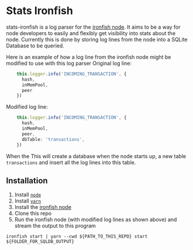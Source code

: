 # Stats Ironfish
stats-ironfish is a log parser for the [ironfish node](https://github.com/iron-fish/ironfish). It aims to be a way for node developers to easily and flexibly get visibility into stats about the node. Currently this is done by storing log lines from the node into a SQLite Database to be queried.

Here is an example of how a log line from the ironfish node might be modified to use with this log parser
Original log line:
```typescript
    this.logger.info('INCOMING_TRANSACTION', {
      hash,
      inMemPool,
      peer
    })
```

Modified log line:
```typescript
    this.logger.info('INCOMING_TRANSACTION', {
      hash,
      inMemPool,
      peer,
      dbTable: 'transactions',
    })
```

When the This will create a database when the node starts up, a new table `transactions` and insert all the log lines into this table.

## Installation
1) Install [`node`](https://nodejs.org/en/download/)
2) Install [`yarn`](https://classic.yarnpkg.com/lang/en/docs/install)
3) Install the [ironfish node](https://github.com/iron-fish/ironfish)
4) Clone this repo
5) Run the ironfish node (with modified log lines as shown above) and stream the output to this program
```
ironfish start | yarn --cwd ${PATH_TO_THIS_REPO} start ${FOLDER_FOR_SQLDB_OUTPUT}
```